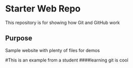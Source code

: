 # Starter Web Repo

This repository is for showing how Git and GitHub work

## Purpose

Sample website with plenty of files for demos

#This is an example from a student
####learning git is cool
